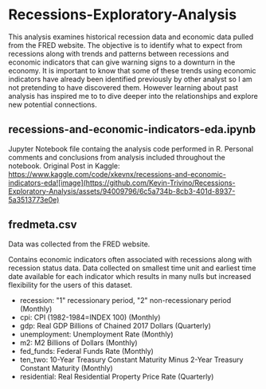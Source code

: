 # Recessions-Exploratory-Analysis
This analysis examines historical recession data and economic data pulled from the FRED website. The objective is to identify what to expect from recessions along with trends and patterns between recessions and economic indicators that can give warning signs to a downturn in the economy. It is important to know that some of these trends using economic indicators have already been identified previously by other analyst so I am not pretending to have discovered them. However learning about past analysis has inspired me to to dive deeper into the relationships and explore new potential connections.

## recessions-and-economic-indicators-eda.ipynb
Jupyter Notebook file containg the analysis code performed in R. Personal comments and conclusions from analysis included throughout the notebook.
Original Post in Kaggle: https://www.kaggle.com/code/xkevnx/recessions-and-economic-indicators-eda![image](https://github.com/Kevin-Trivino/Recessions-Exploratory-Analysis/assets/94009796/6c5a734b-8cb3-401d-8937-5a3513773e0e)


## fredmeta.csv
Data was collected from the FRED website.

Contains economic indicators often associated with recessions along with recession status data. Data collected on smallest time unit and earliest time date available for each indicator which results in many nulls but increased flexibility for the users of this dataset.

- recession: "1" recessionary period, "2" non-recessionary period (Monthly)
- cpi: CPI (1982-1984=INDEX 100) (Monthly)
- gdp: Real GDP Billions of Chained 2017 Dollars (Quarterly)
- unemployment: Unemployment Rate (Monthly)
- m2: M2 Billions of Dollars (Monthly)
- fed_funds: Federal Funds Rate (Monthly)
- ten_two: 10-Year Treasury Constant Maturity Minus 2-Year Treasury Constant Maturity (Monthly)
- residential: Real Residential Property Price Rate (Quarterly)
